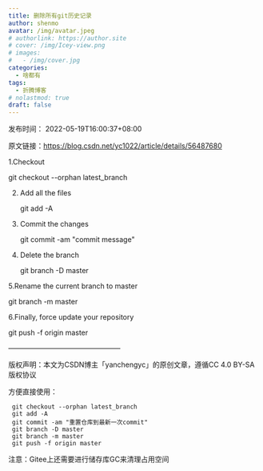 ```yaml
---
title: 删除所有git历史记录
author: shenmo
avatar: /img/avatar.jpeg
# authorlink: https://author.site
# cover: /img/Icey-view.png
# images:
#   - /img/cover.jpg
categories:
  - 啥都有
tags:
  - 折腾博客
# nolastmod: true
draft: false
---
```

发布时间： 2022-05-19T16:00:37+08:00

原文链接：https://blog.csdn.net/yc1022/article/details/56487680

<!--more-->

1.Checkout

   git checkout --orphan latest_branch

2. Add all the files

   git add -A

3. Commit the changes

   git commit -am "commit message"


4. Delete the branch

   git branch -D master

5.Rename the current branch to master

   git branch -m master

6.Finally, force update your repository

   git push -f origin master



————————————————

版权声明：本文为CSDN博主「yanchengyc」的原创文章，遵循CC 4.0 BY-SA版权协议

方便直接使用：
```
 git checkout --orphan latest_branch
 git add -A
 git commit -am "重置仓库到最新一次commit"
 git branch -D master
 git branch -m master
 git push -f origin master
```

注意：Gitee上还需要进行储存库GC来清理占用空间